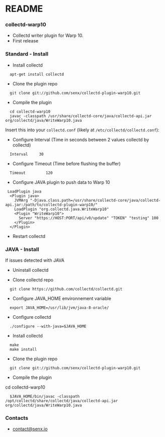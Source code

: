 # README #
### collectd-warp10 ###

* Collectd writer plugin for Warp 10.
* First release

### Standard - Install ###
  * Install collectd
```
  apt-get install collectd
```
  * Clone the plugin repo
```
  git clone git://github.com/senx/collectd-plugin-warp10.git
```
  * Compile the plugin
```
  cd collectd-warp10
  javac -classpath /usr/share/collectd-core/java/collectd-api.jar org/collectd/java/WriteWarp10.java
```

Insert this into your `collectd.conf` (likely at `/etc/collectd/collectd.conf`):

  * Configure Interval (Time in seconds between 2 values collectd by collectd)
```
  Interval     30
```  
  * Configure Timeout (Time before flushing the buffer)
```
  Timeout         120
```
  * Configure JAVA plugin to push data to Warp 10

```
 LoadPlugin java
  <Plugin java>
    JVMArg "-Djava.class.path=/usr/share/collectd-core/java/collectd-api.jar:/path/to/collectd-plugin-warp10/"
    LoadPlugin "org.collectd.java.WriteWarp10"
    <Plugin "WriteWarp10">
      Server "https://HOST:PORT/api/v0/update" "TOKEN" "testing" 100
    </Plugin>
  </Plugin>
```

* Restart collectd

### JAVA - Install ###
If issues detected with JAVA 

  * Uninstall collectd

  * Clone collectd repo
```
  git clone https://github.com/collectd/collectd.git
```
  * Configure JAVA_HOME environnement variable
```
  export JAVA_HOME=/usr/lib/jvm/java-8-oracle/
```
  * Configure collectd  
```
  ./configure --with-java=$JAVA_HOME
```
  * Install collectd
```
  make
  make install
```
  * Clone the plugin repo
```
  git clone git://github.com/senx/collectd-plugin-warp10.git
```
  * Compile the plugin

  cd collectd-warp10
```
  $JAVA_HOME/bin/javac -classpath /opt/collectd/share/collectd/java/collectd-api.jar org/collectd/java/WriteWarp10.java 
```
### Contacts ###
* contact@senx.io
